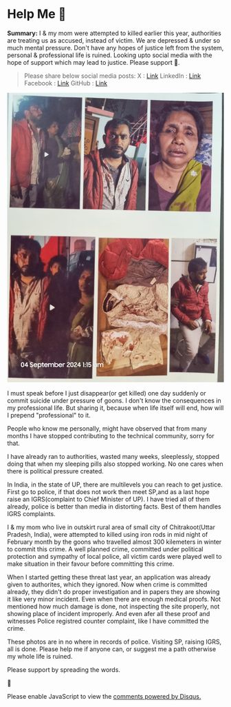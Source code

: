 # Help Me 🙏

**Summary:** I & my mom were attempted to killed earlier this year, authorities are treating us as accused, instead of victim. We are depressed & under so much mental pressure. Don't have any hopes of justice left from the system, personal & professional life is ruined. Looking upto social media with the hope of support which may lead to justice. Please support 🙏.

> Please share below social media posts:
> X : [Link](https://x.com/aryanroyal/status/1831311649057513829)
> LinkedIn : [Link](https://www.linkedin.com/posts/ashishvishwakarma-ashv_help-me-activity-7237069916833472513-v3a7)
> Facebook : [Link](https://www.facebook.com/vishwa.ashish/posts/pfbid02oYL23eFCGsL7xn8aQNQ9Y2HRB1auyvTPsmUWwvpUjP8ahvzmCjKLrd2VNd2EpbMGl)
> GitHub : [Link](https://github.com/AshV/helpme)

![Ashish Vishwakarma needs your support 🙏](incident.jpeg)

I must speak before I just disappear(or get killed) one day suddenly or commit suicide under pressure of goons. I don't know the consequences in my professional life. But sharing  it, because when life itself will end, how will I prepend "professional" to it. 

People who know me personally, might have observed that from many months I have stopped contributing to the technical community, sorry for that.

I have already ran to authorities, wasted many weeks, sleeplessly, stopped doing that when my sleeping pills also stopped working. No one cares when there is political pressure created.

In India, in the state of UP, there are multilevels you can reach to get justice. First go to police, if that does not work then meet SP,and as a last hope raise an IGRS(complaint to Chief Minister of UP).
I have tried all of them already, police is better than media in distorting facts. Best of them handles IGRS complaints.

I & my mom who live in outskirt rural area of small city of Chitrakoot(Uttar Pradesh, India), were attempted to killed using iron rods in mid night of February month by the goons who travelled almost 300 kilemeters in winter to commit this crime.
A well planned crime, committed under political protection and sympathy of local police, all victim cards were played well to make situation in their favour before committing this crime.

When I started getting these threat last year, an application was already given to authorites, which they ignored. Now when crime is committed already, they didn't do proper investigation and in papers they are showing it like very minor incident. Even when there are enough medical proofs. Not mentioned how much damage is done, not inspecting the site properly, not showing place of incident improperly. And even afer all these proof and witnesses Police registred counter complaint, like I have committed the crime.

These photos are in no where in records of police. Visiting SP, raising IGRS, all is done. Please help me if anyone can, or suggest me a path otherwise my whole life is ruined.

Please support by spreading the words.

🙏

<div id="disqus_thread"></div>
<script>
    /**
    *  RECOMMENDED CONFIGURATION VARIABLES: EDIT AND UNCOMMENT THE SECTION BELOW TO INSERT DYNAMIC VALUES FROM YOUR PLATFORM OR CMS.
    *  LEARN WHY DEFINING THESE VARIABLES IS IMPORTANT: https://disqus.com/admin/universalcode/#configuration-variables    */
    /*
    var disqus_config = function () {
    this.page.url = PAGE_URL;  // Replace PAGE_URL with your page's canonical URL variable
    this.page.identifier = PAGE_IDENTIFIER; // Replace PAGE_IDENTIFIER with your page's unique identifier variable
    };
    */
    (function() { // DON'T EDIT BELOW THIS LINE
    var d = document, s = d.createElement('script');
    s.src = 'https://ashish-vishwakarma.disqus.com/embed.js';
    s.setAttribute('data-timestamp', +new Date());
    (d.head || d.body).appendChild(s);
    })();
</script>
<noscript>Please enable JavaScript to view the <a href="https://disqus.com/?ref_noscript">comments powered by Disqus.</a></noscript>
